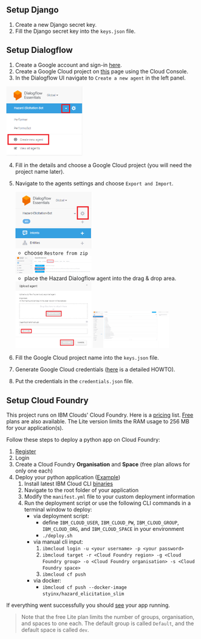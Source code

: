 ## Setup Django

1. Create a new Django secret key.
2. Fill the Django secret key into the `keys.json` file.

## Setup Dialogflow

1. Create a Google account and sign-in [here](https://dialogflow.cloud.google.com/#/login).
2. Create a Google Cloud project on [this](https://cloud.google.com/) page using the Cloud Console.
3. In the Dialogflow UI navigate to `Create a new agent` in the left panel.

<img src="https://github.com/Cambio-Project/hazard-elicitation/blob/master/docs/images/dialogflow/dialogflow_create.png" width="200px"/>   

4. Fill in the details and choose a Google Cloud project (you will need the project name later).
5. Navigate to the agents settings and choose `Export and Import`.
   
   <img src="https://github.com/Cambio-Project/hazard-elicitation/blob/master/docs/images/dialogflow/dialogflow_settings.png" width="200px"/>
   
   - choose `Restore from zip`

    <img src="https://github.com/Cambio-Project/hazard-elicitation/blob/master/docs/images/dialogflow/dialogflow_restore.png" width="200px"/>     

   - place the Hazard Dialogflow agent into the drag & drop area.

    <img src="https://github.com/Cambio-Project/hazard-elicitation/blob/master/docs/images/dialogflow/dialogflow_upload.png" width="200px"/>    
    <img src="https://github.com/Cambio-Project/hazard-elicitation/blob/master/docs/images/dialogflow/dialogflow_uploaded_intents.png" width="200px"/>    

6. Fill the Google Cloud project name into the `keys.json` file.
7. Generate Google Cloud credentials ([here](https://cloud.google.com/docs/authentication/getting-started) is a detailed HOWTO).
8. Put the credentials in the `credentials.json` file.

## Setup Cloud Foundry

This project runs on IBM Clouds' Cloud Foundry.
Here is a [pricing](https://www.ibm.com/cloud/pricing) list.
[Free](https://www.ibm.com/cloud/free) plans are also available.
The Lite version limits the RAM usage to 256 MB for your application(s). 

Follow these steps to deploy a python app on Cloud Foundry:
1. [Register](https://cloud.ibm.com/registration)
2. Login
3. Create a Cloud Foundry **Organisation** and **Space** (free plan allows for only one each)
4. Deploy your python application ([Example](https://cloud.ibm.com/docs/cloud-foundry?topic=cloud-foundry-getting-started-python))
    1. Install latest IBM Cloud CLI [binaries](https://github.com/IBM-Cloud/ibm-cloud-cli-release/releases/)
    2. Navigate to the root folder of your application
    3. Modify the `manifest.yml` file to your custom deployment information
    4. Run the deployment script or use the following CLI commands in a terminal window to deploy:
        - via deployment script:
            - define `IBM_CLOUD_USER`, `IBM_CLOUD_PW`, `IBM_CLOUD_GROUP`, `IBM_CLOUD_ORG`, and `IBM_CLOUD_SPACE` in your environment
            - `./deploy.sh`
        - via manual cli input:
            1. `ibmcloud login -u <your username> -p <your password>`
            2. `ibmcloud target -r <Cloud Foundry region> -g <Cloud Foundry group> -o <Cloud Foundry organisation> -s <Cloud Foundry space>`
            3. `ibmcloud cf push`
       - via docker:
         - `ibmcloud cf push --docker-image styinx/hazard_elicitation_slim`

If everything went successfully you should [see](https://cloud.ibm.com/cloudfoundry/public) your app running.

> Note that the free Lite plan limits the number of groups, organisation, and spaces to one each.
> The default group is called `Default`, and the default space is called `dev`.
